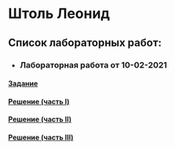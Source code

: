 # Штоль Леонид

## Список лабораторных работ:

* ### Лабораторная работа от 10-02-2021

#### [Задание](https://kodaktor.ru/g/xml_intro)
#### [Решение (часть I)](#)
#### [Решение (часть II)](#)
#### [Решение (часть III)](#)
